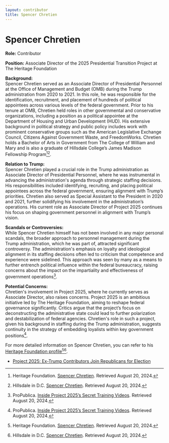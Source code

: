 ```yaml
---
layout: contributor
title: Spencer Chretien
---
```


# Spencer Chretien

**Role:** Contributor

**Position:** Associate Director of the 2025 Presidential Transition Project at The Heritage Foundation

**Background:**  
Spencer Chretien served as an Associate Director of Presidential Personnel at the Office of Management and Budget (OMB) during the Trump administration from 2020 to 2021. In this role, he was responsible for the identification, recruitment, and placement of hundreds of political appointees across various levels of the federal government. Prior to his tenure at OMB, Chretien held roles in other governmental and conservative organizations, including a position as a political appointee at the Department of Housing and Urban Development (HUD). His extensive background in political strategy and public policy includes work with prominent conservative groups such as the American Legislative Exchange Council, Citizens Against Government Waste, and FreedomWorks. Chretien holds a Bachelor of Arts in Government from The College of William and Mary and is also a graduate of Hillsdale College’s James Madison Fellowship Program[^26][^27].

**Relation to Trump:**  
Spencer Chretien played a crucial role in the Trump administration as Associate Director of Presidential Personnel, where he was instrumental in advancing the administration's agenda through strategic staffing decisions. His responsibilities included identifying, recruiting, and placing political appointees across the federal government, ensuring alignment with Trump’s priorities. Chretien also served as Special Assistant to the President in 2020 and 2021, further solidifying his involvement in the administration’s operations. His current role as Associate Director of Project 2025 continues his focus on shaping government personnel in alignment with Trump’s vision.

**Scandals or Controversies:**  
While Spencer Chretien himself has not been involved in any major personal scandals, the broader approach to personnel management during the Trump administration, which he was part of, attracted significant controversy. The administration's emphasis on loyalty and ideological alignment in its staffing decisions often led to criticism that competence and experience were sidelined. This approach was seen by many as a means to further entrench political influence within the federal bureaucracy, raising concerns about the impact on the impartiality and effectiveness of government operations[^28].

**Potential Concerns:**  
Chretien's involvement in Project 2025, where he currently serves as Associate Director, also raises concerns. Project 2025 is an ambitious initiative led by The Heritage Foundation, aiming to reshape federal governance significantly. Critics argue that the project’s focus on deconstructing the administrative state could lead to further polarization and destabilization of federal agencies. Chretien's role in such a project, given his background in staffing during the Trump administration, suggests continuity in the strategy of embedding loyalists within key government positions[^28].

For more detailed information on Spencer Chretien, you can refer to his [Heritage Foundation profile](https://www.heritage.org/staff/spencer-chretien)[^26][^27].

[^26]: Heritage Foundation. [Spencer Chretien](https://www.heritage.org/staff/spencer-chretien). Retrieved August 20, 2024.
[^27]: Hillsdale in D.C. [Spencer Chretien](https://dc.hillsdale.edu/Profiles/Spencer-Chretien/). Retrieved August 20, 2024.
[^28]: ProPublica. [Inside Project 2025’s Secret Training Videos](https://www.propublica.org/article/inside-project-2025s-secret-training-videos). Retrieved August 20, 2024.
- [Project 2025: Ex-Trump Contributors Join Republicans for Election](https://www.newsweek.com/project-2025-ex-trump-contributors-republicans-election-1922933)
